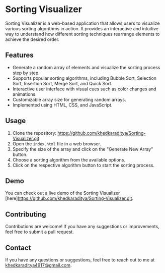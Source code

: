 # Sorting Visualizer

Sorting Visualizer is a web-based application that allows users to visualize various sorting algorithms in action. It provides an interactive and intuitive way to understand how different sorting techniques rearrange elements to achieve the desired order.

## Features

- Generate a random array of elements and visualize the sorting process step by step.
- Supports popular sorting algorithms, including Bubble Sort, Selection Sort, Insertion Sort, Merge Sort, and Quick Sort.
- Interactive user interface with visual cues such as color changes and animations.
- Customizable array size for generating random arrays.
- Implemented using HTML, CSS, and JavaScript.

## Usage

1. Clone the repository: https://github.com/khedkaraditya/Sorting-Visualizer.git
2. Open the `index.html` file in a web browser.
3. Specify the size of the array and click on the "Generate New Array" button.
4. Choose a sorting algorithm from the available options.
5. Click on the respective algorithm button to start the sorting process.

## Demo

You can check out a live demo of the Sorting Visualizer [here]https://github.com/khedkaraditya/Sorting-Visualizer.git.

## Contributing

Contributions are welcome! If you have any suggestions or improvements, feel free to submit a pull request.

## Contact

If you have any questions or suggestions, feel free to reach out to me at khedkaraditya4917@gmail.com.




